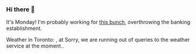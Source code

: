 ### Hi there :wave:

It's Monday! I'm probably working for [this bunch](https://github.com/kohofinancial), overthrowing the banking establishment.

Weather in Toronto: , at Sorry, we are running out of queries to the weather service at the moment..
